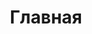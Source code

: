 ---
layout: home
title: Главная
hero:
  name: "ALT Mobile Wiki"
  tagline: библиотека знаний операционной системы ALT Mobile
  image:
        src: /hero.png
        alt: GNOME
  actions:
    - theme: brand
      text: Cкачать
      link: /download/
    - theme: alt
      text: Документация
      link: /wiki/
features:
  - title: Открытый процесс разработки
    details: Любые инициативы&#58; документируй, тестируй, переводи, участвуй в разработке.
  - title: Привычный «Альт» на мобильных устройствах
    details: Всё знакомо&#58; от сообщества до приложений в операционной системе.
  - title: Свобода выбора и открытого ПО
    details: Единая инфраструктура для сборки программного обеспечения в общем репозитории «Сизиф»
sponsors:
  introtext: Данный сервис является CПО-проектом и его поддержка и развитие зависит только от нашей совместной активности.
  collections:
    - tier: Организационная структура
      size: big
      items: 
        - name: ALT Linux Team
          img: ./alt-linux-team.png
          url: https://packages.altlinux.org/ru/sisyphus
        - name: BaseALT
          img: ./basealt.png
          url: https://www.basealt.ru
---